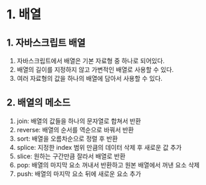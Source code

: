 # 1. 배열
## 1. 자바스크립트 배열
1. 자바스크립트에서 배열은 기본 자료형 중 하나로 되어있다.
2. 배열의 길이를 지정하지 않고 가변적인 배열로 사용할 수 있다.
3. 여러 자료형의 값을 하나의 배열에 담아서 사용할 수 있다.

## 2. 배열의 메소드
1. join: 배열의 값들을 하나의 문자열로 합쳐서 반환
2. reverse: 배열의 순서를 역순으로 바꿔서 반환
3. sort: 배열을 오름차순으로 정렬 후 반환
4. splice: 지정한 index 범위 만큼의 데이터 삭제 후 새로운 값 추가
5. slice: 원하는 구간만큼 잘라서 배열로 반환
6. pop: 배열의 마지막 요소 꺼내서 반환하고 원본 배열에서 꺼낸 요소 삭제
7. push: 배열의 마지막 요소 뒤에 새로운 요소 추가